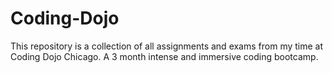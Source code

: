 # Coding-Dojo

This repository is a collection of all assignments and exams from my time at Coding Dojo Chicago.
A 3 month intense and immersive coding bootcamp.

